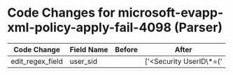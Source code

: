 # Code Changes for microsoft-evapp-xml-policy-apply-fail-4098 (Parser)

| Code Change | Field Name | Before | After |
|-------------|------------|--------|-------|
| edit_regex_field | user_sid |  | ['<Security UserID\\*=(\'|")({user_sid}.+?)(\'|")\/>'] |